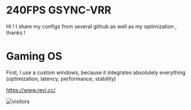 # 240FPS GSYNC-VRR
Hi ! I share my configs from several github as well as my optimization , thanks !








# Gaming OS 
First, I use a custom windows, because it integrates absolutely everything (optimization, latency, performance, stability)

https://www.revi.cc/

![visitors](https://visitor-badge.glitch.me/badge?page_id=page.id&left_color=green&right_color=red)
                

